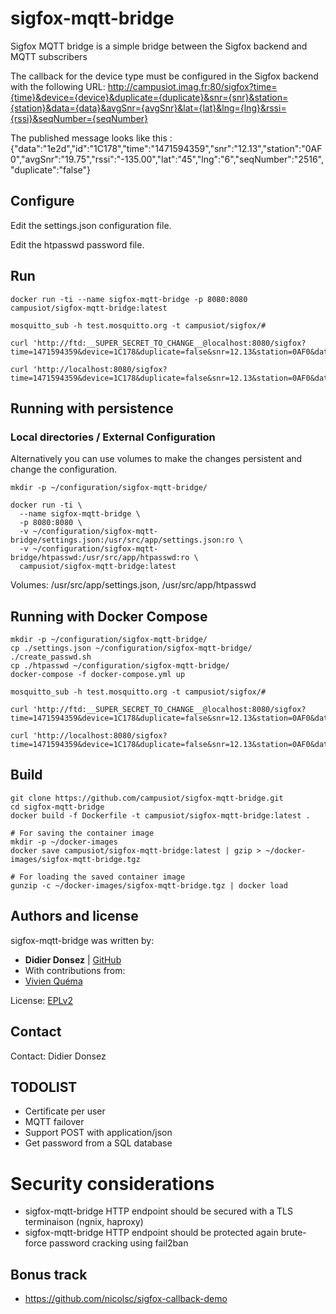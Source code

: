 sigfox-mqtt-bridge
==================

Sigfox MQTT bridge is a simple bridge between the Sigfox backend and MQTT subscribers

The callback for the device type must be configured in the Sigfox backend with the following URL:
http://campusiot.imag.fr:80/sigfox?time={time}&device={device}&duplicate={duplicate}&snr={snr}&station={station}&data={data}&avgSnr={avgSnr}&lat={lat}&lng={lng}&rssi={rssi}&seqNumber={seqNumber}

The published message looks like this : {"data":"1e2d","id":"1C178","time":"1471594359","snr":"12.13","station":"0AF0","avgSnr":"19.75","rssi":"-135.00","lat":"45","lng":"6","seqNumber":"2516","duplicate":"false"}

## Configure

Edit the settings.json configuration file.

Edit the htpasswd password file.

## Run

    docker run -ti --name sigfox-mqtt-bridge -p 8080:8080 campusiot/sigfox-mqtt-bridge:latest

    mosquitto_sub -h test.mosquitto.org -t campusiot/sigfox/#

    curl 'http://ftd:__SUPER_SECRET_TO_CHANGE__@localhost:8080/sigfox?time=1471594359&device=1C178&duplicate=false&snr=12.13&station=0AF0&data=1e2d&avgSnr=19.75&lat=45&lng=6&rssi=-135.00&seqNumber=2516'

    curl 'http://localhost:8080/sigfox?time=1471594359&device=1C178&duplicate=false&snr=12.13&station=0AF0&data=1e2d&avgSnr=19.75&lat=45&lng=6&rssi=-135.00&seqNumber=2516'

## Running with persistence

### Local directories / External Configuration

Alternatively you can use volumes to make the changes
persistent and change the configuration.

    mkdir -p ~/configuration/sigfox-mqtt-bridge/

    docker run -ti \
      --name sigfox-mqtt-bridge \
      -p 8080:8080 \
      -v ~/configuration/sigfox-mqtt-bridge/settings.json:/usr/src/app/settings.json:ro \
      -v ~/configuration/sigfox-mqtt-bridge/htpasswd:/usr/src/app/htpasswd:ro \
      campusiot/sigfox-mqtt-bridge:latest

Volumes: /usr/src/app/settings.json, /usr/src/app/htpasswd

## Running with Docker Compose

    mkdir -p ~/configuration/sigfox-mqtt-bridge/
    cp ./settings.json ~/configuration/sigfox-mqtt-bridge/
    ./create_passwd.sh
    cp ./htpasswd ~/configuration/sigfox-mqtt-bridge/
    docker-compose -f docker-compose.yml up

    mosquitto_sub -h test.mosquitto.org -t campusiot/sigfox/#

    curl 'http://ftd:__SUPER_SECRET_TO_CHANGE__@localhost:8080/sigfox?time=1471594359&device=1C178&duplicate=false&snr=12.13&station=0AF0&data=1e2d&avgSnr=19.75&lat=45&lng=6&rssi=-135.00&seqNumber=2516'

    curl 'http://localhost:8080/sigfox?time=1471594359&device=1C178&duplicate=false&snr=12.13&station=0AF0&data=1e2d&avgSnr=19.75&lat=45&lng=6&rssi=-135.00&seqNumber=2516'

## Build

    git clone https://github.com/campusiot/sigfox-mqtt-bridge.git
    cd sigfox-mqtt-bridge
    docker build -f Dockerfile -t campusiot/sigfox-mqtt-bridge:latest .

    # For saving the container image
    mkdir -p ~/docker-images
    docker save campusiot/sigfox-mqtt-bridge:latest | gzip > ~/docker-images/sigfox-mqtt-bridge.tgz

    # For loading the saved container image
    gunzip -c ~/docker-images/sigfox-mqtt-bridge.tgz | docker load

## Authors and license

sigfox-mqtt-bridge was written by:

* **Didier Donsez** | [GitHub](https://github.com/donsez/)
* With contributions from:
 * [Vivien Quéma](https://github.com/quema)

License: [EPLv2](https://www.eclipse.org/legal/epl-2.0/)

## Contact

Contact: Didier Donsez

## TODOLIST
* Certificate per user
* MQTT failover
* Support POST with application/json
* Get password from a SQL database

# Security considerations
* sigfox-mqtt-bridge HTTP endpoint should be secured with a TLS terminaison (ngnix, haproxy)
* sigfox-mqtt-bridge HTTP endpoint should be protected again brute-force password cracking using fail2ban

## Bonus track
* https://github.com/nicolsc/sigfox-callback-demo
